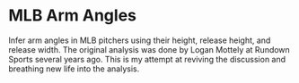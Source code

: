 # MLB Arm Angles
Infer arm angles in MLB pitchers using their height, release height, and release width. The original analysis was done by Logan Mottely at Rundown Sports several years ago. This is my attempt at reviving the discussion and breathing new life into the analysis. 
